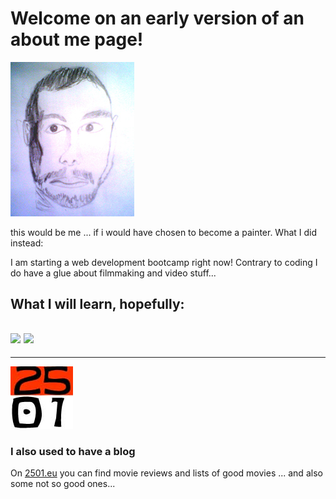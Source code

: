 # Welcome on an early version of an about me page!
![me](./me-klein.jpg)

this would be me ... if i would have chosen to become a painter. What I did instead:

I am starting a web development bootcamp right now! Contrary to coding I do have a glue about filmmaking and video stuff...

What I will learn, hopefully:
---
![](https://img.shields.io/badge/Code-javascript-blue?logo=javascript) ![](https://img.shields.io/badge/notsurewhatthatis-github-blue?logo=github) 
---

---
![major](./2501-Filme.jpeg)

### I also used to have a blog
On [2501.eu](http://www.2501.eu/) you can find movie reviews and lists of good movies ... and also some not so good ones...
